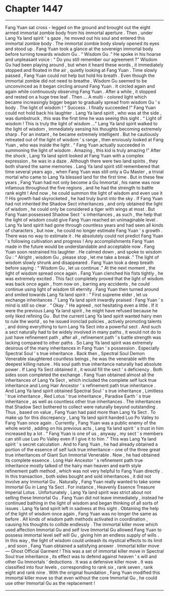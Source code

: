 
# Chapter 1447


---

Fang Yuan sat cross - legged on the ground and brought out the eight armed immortal zombie body from his immortal aperture .
Then , under Lang Ya land spirit ’ s gaze , he moved out his soul and entered this immortal zombie body .
The immortal zombie body slowly opened its eyes and stood up .
Fang Yuan took a glance at the sovereign immortal body before turning towards wisdom Gu .
“ Wisdom Gu .” He spoke in his hoarse and unpleasant voice : “ Do you still remember our agreement ?”
Wisdom Gu had been playing around , but when it heard these words , it immediately stopped and floated in the air , quietly looking at Fang Yuan .
Time slowly passed , Fang Yuan could not help but hold his breath .
Even though the immortal zombie did not need to breathe .
Wisdom Gu seemed to be unconvinced as it began circling around Fang Yuan .
It circled again and again while continuously observing Fang Yuan . After a while , it stopped and rested on a huge tree leaf .
Then …
A multi - colored light which became increasingly bigger began to gradually spread from wisdom Gu ’ s body .
The light of wisdom !
“ Success . I finally succeeded !” Fang Yuan could not hold back his laughter .
Lang Ya land spirit , who was at the side , was dumbstruck , this was the first time he was seeing this sight .
“ Light of wisdom ! This is truly the light of wisdom …” Lang Ya land spirit walked to the light of wisdom , immediately sensing his thoughts becoming extremely sharp .
For an instant , he became extremely intelligent .
But he cautiously retreated out of the light of wisdom ’ s range , then enviously looked at Fang Yuan , who was inside the light .
“ Fang Yuan actually succeeded in summoning the light of wisdom . Amazing , this kid is truly amazing !”
After the shock , Lang Ya land spirit looked at Fang Yuan with a complex expression , he was in a daze .
Although there were two land spirits , they both shared the same memories .
Lang Ya land spirit still remembered that time several years ago , when Fang Yuan was still only a Gu Master , a trivial mortal who came to Lang Ya blessed land for the first time .
But in these few years , Fang Yuan had not only become a Gu Immortal , his name was now infamous throughout the five regions , and he had the strength to battle rank eight !
And now , he could summon the light of wisdom and even use it !!
His growth had skyrocketed , he had truly burst into the sky .
If Fang Yuan had not inherited the Shadow Sect inheritances , and only obtained the light of wisdom , he could only be considered a tiger with wings at most . But Fang Yuan possessed Shadow Sect ’ s inheritances , as such , the help that the light of wisdom could give Fang Yuan reached an unimaginable level .
Lang Ya land spirit had gone through countless years and had seen all kinds of characters , but now , he could no longer estimate Fang Yuan ’ s growth .
There was no way to estimate it .
He absolutely could not predict Fang Yuan ’ s following cultivation and progress !
Any accomplishments Fang Yuan made in the future would be understandable and acceptable now .
Fang Yuan soon restrained his laughter .
He calmed down , and spoke to wisdom Gu : “ Alright , wisdom Gu , please stop , let me take a break .”
The light of wisdom slowly shrunk and disappeared .
Fang Yuan took a deep breath before saying : “ Wisdom Gu , let us continue .”
At the next moment , the light of wisdom spread once again .
Fang Yuan clenched his fists tightly , he was extremely excited .
This fact completely proved that the light of wisdom was back once again , from now on , barring any accidents , he could continue using light of wisdom till eternity .
Fang Yuan then turned around and smiled towards Lang Ya land spirit : “ First supreme elder , let us exchange inheritances .”
Lang Ya land spirit inwardly praised : Fang Yuan ’ s mind is still so clear .
“ Okay .” He agreed , not hesitating even a little .
If it were the previous Lang Ya land spirit , he might have refused because he only liked refining Gu . But the current Lang Ya land spirit wanted hairy men to rule the world , so he issued ironclad policies , actively promoting talents , and doing everything to turn Lang Ya Sect into a powerful sect .
And such a sect naturally had to be widely involved in many paths , it would not do to just have refinement path , after all , refinement path ’ s battle strength was lacking compared to other paths .
So Lang Ya land spirit was extremely desirous of the many inheritances in Fang Yuan ’ s possession .
Especially Spectral Soul ’ s true inheritance .
Back then , Spectral Soul Demon Venerable slaughtered countless beings , he was the venerable with the deepest killing nature . His soul path true inheritance naturally had absolute power . If Lang Ya Sect obtained it , it would fill the sect ’ s deficiency .
Both sides soon completed the exchange .
Fang Yuan obtained almost all the inheritances of Lang Ya Sect , which included the complete self luck true inheritance and Long Hair Ancestor ’ s refinement path true inheritance .
And Lang Ya land spirit obtained Spectral Soul ’ s true inheritance , Limitless ’ true inheritance , Red Lotus ’ true inheritance , Paradise Earth ’ s true inheritance , as well as countless other true inheritances .
The inheritances that Shadow Sect bothered to collect were naturally beyond outstanding .
Thus , based on value , Fang Yuan had paid more than Lang Ya Sect .
To make up for this discrepancy , Lang Ya land spirit handed Luo Po Valley to Fang Yuan once again .
Currently , Fang Yuan was a public enemy of the whole world , adding on his previous acts , Lang Ya land spirit ’ s trust in him increased by a lot .
“ Fang Yuan is one of us , anyway , my sect ’ s members can still use Luo Po Valley even if I give it to him .” This was Lang Ya land spirit ’ s secret calculation .
And to Fang Yuan , he had already obtained a portion of the essence of self luck true inheritance – one of the three great true inheritances of Giant Sun Immortal Venerable . Now , he had obtained its complete essence .
Long Hair Ancestor ’ s refinement path true inheritance mostly talked of the hairy man heaven and earth style refinement path method , which was not very helpful to Fang Yuan directly .
In this transaction , both sides bought and sold inheritances , it did not involve any Immortal Gu .
Naturally , Fang Yuan really wanted to take some Immortal Gu in Lang Ya Sect . For instance , Heavenly Essence Treasure Imperial Lotus .
Unfortunately , Lang Ya land spirit was strict about not selling these Immortal Gu .
Fang Yuan did not leave immediately , instead he continued bathing in the light of wisdom and began thinking of all sorts of issues .
Lang Ya land spirit left in sadness at this sight .
Obtaining the help of the light of wisdom once again , Fang Yuan was no longer the same as before .
All kinds of wisdom path methods activated in coordination , causing his thoughts to collide endlessly . The immortal killer move which used affection Immortal Gu and self love Immortal Gu allowed Fang Yuan to possess immortal level self will Gu , giving him an endless supply of wills .
In this way , the light of wisdom could unleash its mystical effects to its limit , and soon , Fang Yuan obtained a satisfying answer .
Immortal killer move — Ghost Official Garment !
This was a set of immortal killer move in Spectral Soul true inheritance , its effect was to defend against heaven ’ s will and other Gu Immortals ’ deductions .
It was a defensive killer move .
It was classified into four levels , corresponding to rank six , rank seven , rank eight and rank nine .
With the original foundation , Fang Yuan modified this immortal killer move so that even without the core Immortal Gu , he could use other Immortal Gu as the replacement !

---

